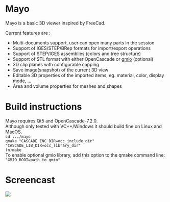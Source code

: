 # Mayo
Mayo is a basic 3D viewer inspired by FreeCad.  

Current features are :
* Multi-documents support, user can open many parts in the session
* Support of IGES/STEP/BRep formats for import/export operations
* Support of STEP/IGES assemblies (colors and tree structure)
* Support of STL format with either OpenCascade or [gmio](https://github.com/fougue/gmio) (optional)
* 3D clip planes with configurable capping
* Save image(snapshot) of the current 3D view
* Editable 3D properties of the imported items, eg. material, color, display mode, ...
* Area and volume properties for meshes and shapes

# Build instructions
Mayo requires Qt5 and OpenCascade-7.2.0.  
Although only tested with VC++/Windows it should build fine on Linux and MacOS.  
`cd .../mayo`  
`qmake "CASCADE_INC_DIR=occ_include_dir" "CASCADE_LIB_DIR=occ_library_dir"`  
`(n)make`  
To enable optional gmio library, add this option to the qmake command line:  
`"GMIO_ROOT=path_to_gmio"`

# Screencast

<img src="doc/screencast.gif"/>
